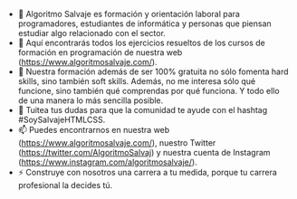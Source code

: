 - 👋 Algoritmo Salvaje es formación y orientación laboral para programadores, estudiantes de informática y personas que piensan estudiar algo relacionado con el sector.
- 👀 Aquí encontrarás todos los ejercicios resueltos de los cursos de formación en programación de nuestra web (https://www.algoritmosalvaje.com/).
- 🌱 Nuestra formación además de ser 100% gratuita no sólo fomenta hard skills, sino también soft skills. Además, no me interesa sólo qué funcione, sino también qué comprendas por qué funciona. Y todo ello de una manera lo más sencilla posible.
- 💞️ Tuitea tus dudas para que la comunidad te ayude con el hashtag #SoySalvajeHTMLCSS. 
- 📫 Puedes encontrarnos en nuestra web (https://www.algoritmosalvaje.com/), nuestro Twitter (https://twitter.com/AlgoritmoSalvaj) y nuestra cuenta de Instagram (https://www.instagram.com/algoritmosalvaje/).
- ⚡ Construye con nosotros una carrera a tu medida, porque tu carrera profesional la decides tú.

<!---
AlgoritmoSalvaje/AlgoritmoSalvaje is a ✨ special ✨ repository because its `README.md` (this file) appears on your GitHub profile.
You can click the Preview link to take a look at your changes.
--->
